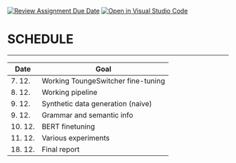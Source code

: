 [![Review Assignment Due Date](https://classroom.github.com/assets/deadline-readme-button-24ddc0f5d75046c5622901739e7c5dd533143b0c8e959d652212380cedb1ea36.svg)](https://classroom.github.com/a/fEFF99tU)
[![Open in Visual Studio Code](https://classroom.github.com/assets/open-in-vscode-718a45dd9cf7e7f842a935f5ebbe5719a5e09af4491e668f4dbf3b35d5cca122.svg)](https://classroom.github.com/online_ide?assignment_repo_id=13123472&assignment_repo_type=AssignmentRepo)

# SCHEDULE
---

| Date | Goal |
| ---- | ---- |
| 7. 12. | Working ToungeSwitcher fine-tuning |
| 8. 12. | Working pipeline | ✔️
| 9. 12. | Synthetic data generation (naive) |
| 9. 12. | Grammar and semantic info | ✔ (ready, but not run)
| 10. 12. | BERT finetuning |
| 11. 12. | Various experiments | 
| 18. 12. | Final report |
